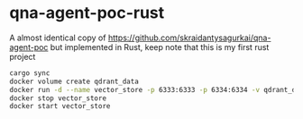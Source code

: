 # qna-agent-poc-rust
A almost identical copy of https://github.com/skraidantysagurkai/qna-agent-poc but implemented in Rust, keep note that this is my first rust project

```bash
cargo sync
docker volume create qdrant_data
docker run -d --name vector_store -p 6333:6333 -p 6334:6334 -v qdrant_data:/qdrant/storage -e QDRANT__SERVICE__GRPC_PORT="6334" qdrant/qdrant
docker stop vector_store
docker start vector_store
```
